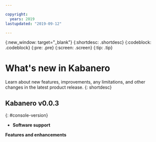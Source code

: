 ```yaml
---

copyright:
  years: 2019
lastupdated: "2019-09-12"

---
```




{:new_window: target="_blank"}
{:shortdesc: .shortdesc}
{:codeblock: .codeblock}
{:pre: .pre}
{:screen: .screen}
{:tip: .tip}

# What's new in Kabanero


Learn about new features, improvements, any limitations, and other changes in the latest product release.
{: shortdesc}


## Kabanero v0.0.3
{: #console-version}

* **Software support**



**Features and enhancements**

